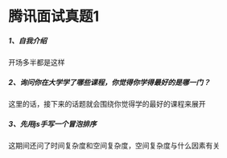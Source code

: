 # 腾讯面试真题1

##### 1、自我介绍

开场多半都是这样

##### 2、询问你在大学学了哪些课程，你觉得你学得最好的是哪一门？

这里的话，接下来的话题就会围绕你觉得学的最好的课程来展开

##### 3、先用js手写一个冒泡排序

这期间还问了时间复杂度和空间复杂度，空间复杂度与什么因素有关

